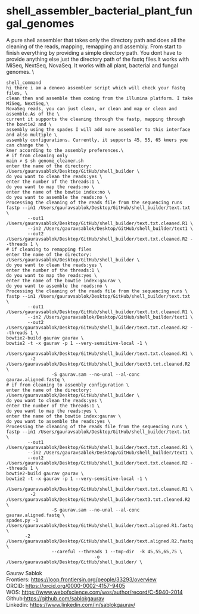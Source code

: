 # shell_assembler_bacterial_plant_fungal_genomes
A pure shell assembler that takes only the directory path and does all the cleaning of the reads, mapping, remapping and assembly. From start to finish everything by providing a simple directory path. You dont have to provide anything else just the directory path of the fastq files.It works with MiSeq, NextSeq, NovaSeq. It works with all 
plant, bacterial and fungal genomes. \

```
shell_command
hi there i am a denovo assembler script which will check your fastq files, \
clean then and assemble them coming from the illumina platform. I take MiSeq, NextSeq,\
NovaSeq reads, you can just clean, or clean and map or clean and assemble.As of the \
current it supports the cleaning through the fastp, mapping through the bowtie2 and \
assembly using the spades I will add more assembler to this interface and also multiple \
assembly configurations. Currently, it supports 45, 55, 65 kmers you can change the \
kmer according to the assembly preferences.\
# if from cleaning only 
main ✗ $ sh genome_cleaner.sh
enter the name of the directory: /Users/gauravsablok/Desktop/GitHub/shell_builder \
do you want to clean the reads:yes \
enter the number of the threads:1 \
do you want to map the reads:no \
enter the name of the bowtie index:no \
do you want to assemble the reads:no \
Processing the cleaning of the reads file from the sequencing runs
fastp --in1 /Users/gauravsablok/Desktop/GitHub/shell_builder/text.txt \
        --out1 /Users/gauravsablok/Desktop/GitHub/shell_builder/text.txt.cleaned.R1 \
        --in2 /Users/gauravsablok/Desktop/GitHub/shell_builder/text1 \
        --out2 /Users/gauravsablok/Desktop/GitHub/shell_builder/text.txt.cleaned.R2 --threads 1 \
# if cleaning to remapping files 
enter the name of the directory: /Users/gauravsablok/Desktop/GitHub/shell_builder \
do you want to clean the reads:yes \
enter the number of the threads:1 \
do you want to map the reads:yes \
enter the name of the bowtie index:gaurav \
do you want to assemble the reads:no \
Processing the cleaning of the reads file from the sequencing runs \
fastp --in1 /Users/gauravsablok/Desktop/GitHub/shell_builder/text.txt \
        --out1 /Users/gauravsablok/Desktop/GitHub/shell_builder/text.txt.cleaned.R1 \
        --in2 /Users/gauravsablok/Desktop/GitHub/shell_builder/text1 \
        --out2 /Users/gauravsablok/Desktop/GitHub/shell_builder/text.txt.cleaned.R2 --threads 1 \
bowtie2-build gaurav gaurav \
bowtie2 -t -x gaurav -p 1 --very-sensitive-local -1 \
       /Users/gauravsablok/Desktop/GitHub/shell_builder/text.txt.cleaned.R1 \
         -2 /Users/gauravsablok/Desktop/GitHub/shell_builder/text3.txt.cleaned.R2 \
                 -S gaurav.sam --no-unal --al-conc gaurav.aligned.fastq \                          
# if from cleaning to assembly configuration \
enter the name of the directory: /Users/gauravsablok/Desktop/GitHub/shell_builder \
do you want to clean the reads:yes \
enter the number of the threads:1 \
do you want to map the reads:yes \
enter the name of the bowtie index:gaurav \
do you want to assemble the reads:yes \
Processing the cleaning of the reads file from the sequencing runs \
fastp --in1 /Users/gauravsablok/Desktop/GitHub/shell_builder/text.txt \
        --out1 /Users/gauravsablok/Desktop/GitHub/shell_builder/text.txt.cleaned.R1 \
        --in2 /Users/gauravsablok/Desktop/GitHub/shell_builder/text1 \
        --out2 /Users/gauravsablok/Desktop/GitHub/shell_builder/text.txt.cleaned.R2 --threads 1 \
bowtie2-build gaurav gaurav \
bowtie2 -t -x gaurav -p 1 --very-sensitive-local -1 \
       /Users/gauravsablok/Desktop/GitHub/shell_builder/text.txt.cleaned.R1 \
         -2 /Users/gauravsablok/Desktop/GitHub/shell_builder/text3.txt.cleaned.R2 \
                 -S gaurav.sam --no-unal --al-conc gaurav.aligned.fastq \
spades.py -1 /Users/gauravsablok/Desktop/GitHub/shell_builder/text.aligned.R1.fastq \
       -2 /Users/gauravsablok/Desktop/GitHub/shell_builder/text.aligned.R2.fastq \
                 --careful --threads 1 --tmp-dir  -k 45,55,65,75 \
                                 -o /Users/gauravsablok/Desktop/GitHub/shell_builder/ \
```
Gaurav Sablok \
Frontiers: https://loop.frontiersin.org/people/33293/overview \
ORCID: https://orcid.org/0000-0002-4157-9405 \
WOS: https://www.webofscience.com/wos/author/record/C-5940-2014 \
Github:https://github.com/sablokgaurav \
Linkedin: https://www.linkedin.com/in/sablokgaurav/
